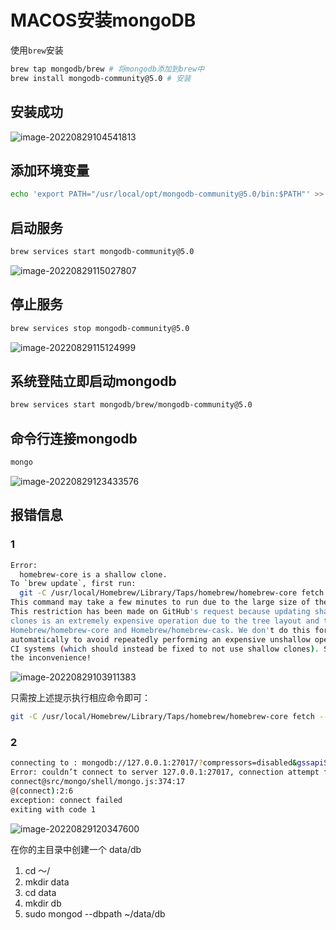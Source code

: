 # MACOS安装mongoDB

使用`brew`安装

```bash
brew tap mongodb/brew # 将mongodb添加到brew中
brew install mongodb-community@5.0 # 安装
```



## 安装成功

![image-20220829104541813](https://upic.fassr.com/uPic/2022-08-29/10:45:42-40XhzC_image-20220829104541813.png)





## 添加环境变量

```bash
echo 'export PATH="/usr/local/opt/mongodb-community@5.0/bin:$PATH"' >> ~/.zshrc
```



## 启动服务

```bash
brew services start mongodb-community@5.0
```

![image-20220829115027807](https://upic.fassr.com/uPic/2022-08-29/11:50:28-XDoH75_image-20220829115027807.png)

## 停止服务

```bash
brew services stop mongodb-community@5.0
```

![image-20220829115124999](https://upic.fassr.com/uPic/2022-08-29/11:51:25-h73cgq_image-20220829115124999.png)

## 系统登陆立即启动mongodb

```bash
brew services start mongodb/brew/mongodb-community@5.0
```



## 命令行连接mongodb

```bash
mongo
```

![image-20220829123433576](https://upic.fassr.com/uPic/2022-08-29/12:34:33-jUYvT7_image-20220829123433576.png)

## 报错信息

### 1

```bash
Error:
  homebrew-core is a shallow clone.
To `brew update`, first run:
  git -C /usr/local/Homebrew/Library/Taps/homebrew/homebrew-core fetch --unshallow
This command may take a few minutes to run due to the large size of the repository.
This restriction has been made on GitHub's request because updating shallow
clones is an extremely expensive operation due to the tree layout and traffic of
Homebrew/homebrew-core and Homebrew/homebrew-cask. We don't do this for you
automatically to avoid repeatedly performing an expensive unshallow operation in
CI systems (which should instead be fixed to not use shallow clones). Sorry for
the inconvenience!
```

![image-20220829103911383](https://upic.fassr.com/uPic/2022-08-29/10:39:12-Ol3EI9_image-20220829103911383.png)



只需按上述提示执行相应命令即可：

```bash
git -C /usr/local/Homebrew/Library/Taps/homebrew/homebrew-core fetch --unshallow
```

### 2

```bash
connecting to : mongodb://127.0.0.1:27017/?compressors=disabled&gssapiServiceName=mongodb
Error: couldn’t connect to server 127.0.0.1:27017, connection attempt failed: SocketException: Error connecting to 127.0.0.1:27017 :: caused by :: Connection refused :
connect@src/mongo/shell/mongo.js:374:17
@(connect):2:6
exception: connect failed
exiting with code 1
```



![image-20220829120347600](https://upic.fassr.com/uPic/2022-08-29/12:03:47-HJiTr9_image-20220829120347600.png)

在你的主目录中创建一个 data/db

1. cd ～/
2. mkdir data
3. cd data
4. mkdir db
5. sudo mongod --dbpath ~/data/db
